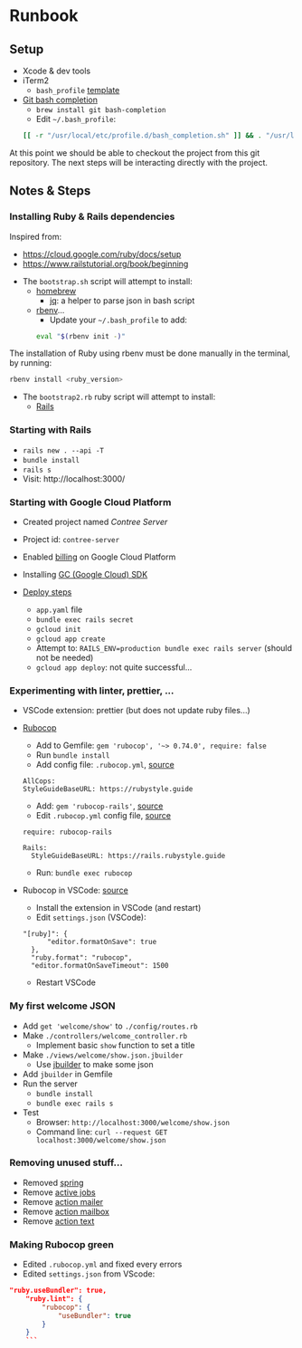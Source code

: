 # Runbook

## Setup

- Xcode & dev tools
- iTerm2
  - `bash_profile` [template](https://raw.githubusercontent.com/cbrdev28/rb-contree-server/master/docs/bash-profile-template.txt)
- [Git bash completion](https://github.com/bobthecow/git-flow-completion/wiki/Install-Bash-git-completion)
  - `brew install git bash-completion`
  - Edit `~/.bash_profile`:
  ```bash
  [[ -r "/usr/local/etc/profile.d/bash_completion.sh" ]] && . "/usr/local/etc/profile.d/bash_completion.sh"
  ```

At this point we should be able to checkout the project from this git repository.
The next steps will be interacting directly with the project.

## Notes & Steps

### Installing Ruby & Rails dependencies

Inspired from:

- https://cloud.google.com/ruby/docs/setup
- https://www.railstutorial.org/book/beginning

* The `bootstrap.sh` script will attempt to install:
  - [homebrew](https://brew.sh)
    - [jq](https://stedolan.github.io/jq/): a helper to parse json in bash script
  - [rbenv](https://github.com/rbenv/rbenv#installation)...
    - Update your `~/.bash_profile` to add:
    ```bash
    eval "$(rbenv init -)"
    ```

The installation of Ruby using rbenv must be done manually in the terminal, by running:

```bash
rbenv install <ruby_version>
```

- The `bootstrap2.rb` ruby script will attempt to install:
  - [Rails](https://guides.rubyonrails.org/getting_started.html)

### Starting with Rails

- `rails new . --api -T`
- `bundle install`
- `rails s`
- Visit: http://localhost:3000/

### Starting with Google Cloud Platform

- Created project named _Contree Server_
- Project id: `contree-server`
- Enabled [billing](https://console.cloud.google.com/project/_/settings?_ga=2.219190108.-471678104.1567293403) on Google Cloud Platform
- Installing [GC (Google Cloud) SDK](https://cloud.google.com/sdk/docs/)
- [Deploy steps](https://cloud.google.com/ruby/rails/appengine#deploy-to-app-engine)

  - `app.yaml` file
  - `bundle exec rails secret`
  - `gcloud init`
  - `gcloud app create`
  - Attempt to: `RAILS_ENV=production bundle exec rails server` (should not be needed)
  - `gcloud app deploy`: not quite successful...

### Experimenting with linter, prettier, ...

- VSCode extension: prettier (but does not update ruby files...)
- [Rubocop](https://rubocop.readthedocs.io/en/latest/installation/)

  - Add to Gemfile: `gem 'rubocop', '~> 0.74.0', require: false`
  - Run `bundle install`
  - Add config file: `.rubocop.yml`, [source](https://rubocop.readthedocs.io/en/latest/configuration/#setting-the-style-guide-url)

  ```
  AllCops:
  StyleGuideBaseURL: https://rubystyle.guide
  ```

  - Add: `gem 'rubocop-rails'`, [source](https://rubygems.org/gems/rubocop-rails_config)
  - Edit `.rubocop.yml` config file, [source](https://github.com/rubocop-hq/rubocop-rails)

  ```
  require: rubocop-rails

  Rails:
    StyleGuideBaseURL: https://rails.rubystyle.guide
  ```

  - Run: `bundle exec rubocop`

- Rubocop in VSCode: [source](https://github.com/rubyide/vscode-ruby/blob/master/docs/legacy.md)
  - Install the extension in VSCode (and restart)
  - Edit `settings.json` (VSCode):
  ```
  "[ruby]": {
        "editor.formatOnSave": true
    },
    "ruby.format": "rubocop",
    "editor.formatOnSaveTimeout": 1500
  ```
  - Restart VSCode

### My first welcome JSON

- Add `get 'welcome/show'` to `./config/routes.rb`
- Make `./controllers/welcome_controller.rb`
  - Implement basic `show` function to set a title
- Make `./views/welcome/show.json.jbuilder`
  - Use [jbuilder](https://github.com/rails/jbuilder) to make some json
- Add `jbuilder` in Gemfile
- Run the server
  - `bundle install`
  - `bundle exec rails s`
- Test
  - Browser: `http://localhost:3000/welcome/show.json`
  - Command line: `curl --request GET localhost:3000/welcome/show.json`

### Removing unused stuff...

- Removed [spring](https://github.com/rails/spring)
- Remove [active jobs](https://edgeguides.rubyonrails.org/active_job_basics.html)
- Remove [action mailer](https://guides.rubyonrails.org/action_mailer_basics.html)
- Remove [action mailbox](https://guides.rubyonrails.org/action_mailbox_basics.html)
- Remove [action text](https://edgeguides.rubyonrails.org/action_text_overview.html)

### Making Rubocop green

- Edited `.rubocop.yml` and fixed every errors
- Edited `settings.json` from VScode:

````json
"ruby.useBundler": true,
    "ruby.lint": {
        "rubocop": {
            "useBundler": true
        }
    }
    ```
````

